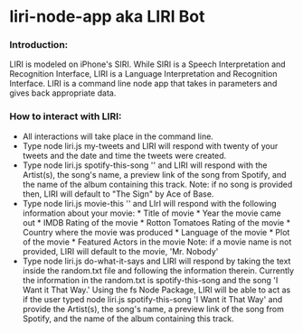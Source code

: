 # liri-node-app aka LIRI Bot

### Introduction:
LIRI is modeled on iPhone's SIRI. While SIRI is a Speech Interpretation and Recognition Interface, LIRI is a Language Interpretation and Recognition Interface.
LIRI is a command line node app that takes in parameters and gives back appropriate data.

### How to interact with LIRI:
* All interactions will take place in the command line.
* Type node liri.js my-tweets and LIRI will respond with twenty of your tweets and the date and time the tweets were created.
* Type node liri.js spotify-this-song '<song name here>' and LIRI will respond with the Artist(s), the song's name, a preview link of the song from Spotify, and the name of the album containing this track. Note: if no song is provided then, LIRI will default to "The Sign" by Ace of Base.
* Type node liri.js movie-this '<name of movie>' and LIrI will respond with the following information about your movie:
        * Title of movie
        * Year the movie came out
        * IMDB Rating of the movie
        * Rotton Tomatoes Rating of the movie
        * Country where the movie was produced
        * Language of the movie
        * Plot of the movie
        * Featured Actors in the movie
    Note: if a movie name is not provided, LIRI will default to the movie, 'Mr. Nobody'
* Type node liri.js do-what-it-says and LIRI will respond by taking the text inside the random.txt file and following the information therein. Currently the information in the random.txt is spotify-this-song and the song 'I Want it That Way.'  Using the fs Node Package, LIRI will be able to act as if the user typed node liri.js spotify-this-song 'I Want it That Way' and provide the Artist(s), the song's name, a preview link of the song from Spotify, and the name of the album containing this track.

